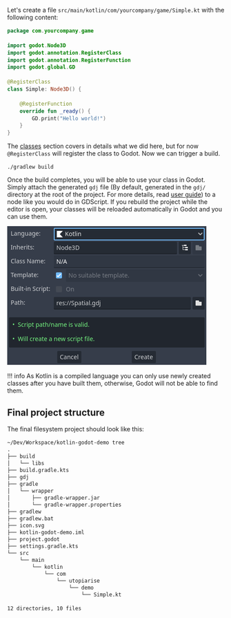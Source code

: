 Let's create a file `src/main/kotlin/com/yourcompany/game/Simple.kt` with the following content:

```kotlin
package com.yourcompany.game

import godot.Node3D
import godot.annotation.RegisterClass
import godot.annotation.RegisterFunction
import godot.global.GD

@RegisterClass
class Simple: Node3D() {

    @RegisterFunction
    override fun _ready() {
        GD.print("Hello world!")
    }
}
```

The [classes](../user-guide/classes.md) section covers in details what we did here, but for now `@RegisterClass` will register the class to Godot. Now we can trigger a build.

```shell
./gradlew build
``` 

Once the build completes, you will be able to use your class in Godot. Simply attach the generated `gdj` file (By default, generated in the `gdj/` directory at the root of the project. For more details, read [user guide](../user-guide/api-differences.md#registration-files-gdj)) to a node like you would do in GDScript. If you rebuild the project while the editor is open, your classes will be reloaded automatically in Godot and you can use them.

![Attach Node Script](../assets/img/attach.png)

!!! info
    As Kotlin is a compiled language you can only use newly created classes after you have built them, otherwise, Godot will not be able to find them.


## Final project structure

The final filesystem project should look like this:

```
~/Dev/Workspace/kotlin-godot-demo tree
.
├── build
│   └── libs
├── build.gradle.kts
├── gdj
├── gradle
│   └── wrapper
│       ├── gradle-wrapper.jar
│       └── gradle-wrapper.properties
├── gradlew
├── gradlew.bat
├── icon.svg
├── kotlin-godot-demo.iml
├── project.godot
├── settings.gradle.kts
└── src
    └── main
        └── kotlin
            └── com
                └── utopiarise
                    └── demo
                        └── Simple.kt

12 directories, 10 files
```